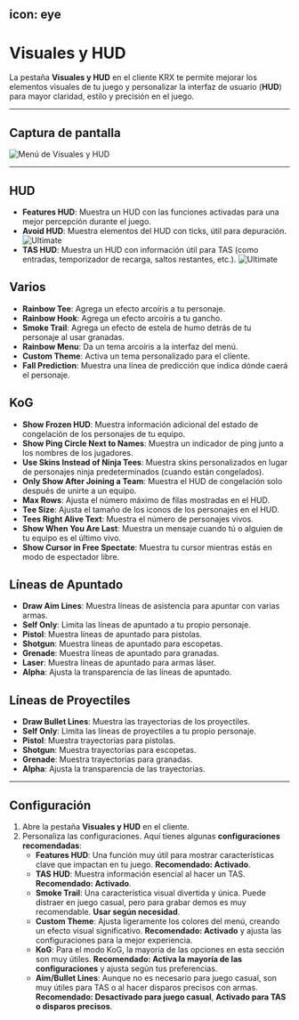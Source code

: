 icon: eye
---

# Visuales y HUD

La pestaña **Visuales y HUD** en el cliente KRX te permite mejorar los elementos visuales de tu juego y personalizar la interfaz de usuario (**HUD**) para mayor claridad, estilo y precisión en el juego.

---

## **Captura de pantalla**
![Menú de Visuales y HUD](https://raw.githubusercontent.com/Krixx1337/krxclient-docs/refs/heads/main/images/visuals-hud-menu.png)

---

## **HUD**
- **Features HUD**: Muestra un HUD con las funciones activadas para una mejor percepción durante el juego.
- **Avoid HUD**: Muestra elementos del HUD con ticks, útil para depuración. ![Ultimate](https://img.shields.io/badge/Ultimate-%23f76d6d?style=flat-square)
- **TAS HUD**: Muestra un HUD con información útil para TAS (como entradas, temporizador de recarga, saltos restantes, etc.). ![Ultimate](https://img.shields.io/badge/Ultimate-%23f76d6d?style=flat-square)

## **Varios**
- **Rainbow Tee**: Agrega un efecto arcoíris a tu personaje.
- **Rainbow Hook**: Agrega un efecto arcoíris a tu gancho.
- **Smoke Trail**: Agrega un efecto de estela de humo detrás de tu personaje al usar granadas.
- **Rainbow Menu**: Da un tema arcoíris a la interfaz del menú.
- **Custom Theme**: Activa un tema personalizado para el cliente.
- **Fall Prediction**: Muestra una línea de predicción que indica dónde caerá el personaje.

## **KoG**
- **Show Frozen HUD**: Muestra información adicional del estado de congelación de los personajes de tu equipo.
- **Show Ping Circle Next to Names**: Muestra un indicador de ping junto a los nombres de los jugadores.
- **Use Skins Instead of Ninja Tees**: Muestra skins personalizados en lugar de personajes ninja predeterminados (cuando están congelados).
- **Only Show After Joining a Team**: Muestra el HUD de congelación solo después de unirte a un equipo.
- **Max Rows**: Ajusta el número máximo de filas mostradas en el HUD.
- **Tee Size**: Ajusta el tamaño de los iconos de los personajes en el HUD.
- **Tees Right Alive Text**: Muestra el número de personajes vivos.
- **Show When You Are Last**: Muestra un mensaje cuando tú o alguien de tu equipo es el último vivo.
- **Show Cursor in Free Spectate**: Muestra tu cursor mientras estás en modo de espectador libre.

## **Líneas de Apuntado**
- **Draw Aim Lines**: Muestra líneas de asistencia para apuntar con varias armas.
- **Self Only**: Limita las líneas de apuntado a tu propio personaje.
- **Pistol**: Muestra líneas de apuntado para pistolas.
- **Shotgun**: Muestra líneas de apuntado para escopetas.
- **Grenade**: Muestra líneas de apuntado para granadas.
- **Laser**: Muestra líneas de apuntado para armas láser.
- **Alpha**: Ajusta la transparencia de las líneas de apuntado.

## **Líneas de Proyectiles**
- **Draw Bullet Lines**: Muestra las trayectorias de los proyectiles.
- **Self Only**: Limita las líneas de proyectiles a tu propio personaje.
- **Pistol**: Muestra trayectorias para pistolas.
- **Shotgun**: Muestra trayectorias para escopetas.
- **Grenade**: Muestra trayectorias para granadas.
- **Alpha**: Ajusta la transparencia de las trayectorias.

---

## **Configuración**

1. Abre la pestaña **Visuales y HUD** en el cliente.
2. Personaliza las configuraciones. Aquí tienes algunas **configuraciones recomendadas**:
   - **Features HUD**: Una función muy útil para mostrar características clave que impactan en tu juego. **Recomendado: Activado**.
   - **TAS HUD**: Muestra información esencial al hacer un TAS. **Recomendado: Activado**.
   - **Smoke Trail**: Una característica visual divertida y única. Puede distraer en juego casual, pero para grabar demos es muy recomendable. **Usar según necesidad**.
   - **Custom Theme**: Ajusta ligeramente los colores del menú, creando un efecto visual significativo. **Recomendado: Activado** y ajusta las configuraciones para la mejor experiencia.
   - **KoG**: Para el modo KoG, la mayoría de las opciones en esta sección son muy útiles. **Recomendado: Activa la mayoría de las configuraciones** y ajusta según tus preferencias.
   - **Aim/Bullet Lines**: Aunque no es necesario para juego casual, son muy útiles para TAS o al hacer disparos precisos con armas. **Recomendado: Desactivado para juego casual**, **Activado para TAS o disparos precisos**.
